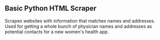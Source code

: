 ## Basic Python HTML Scraper
Scrapes websites with information that matches names and addresses.
Used for getting a whole bunch of physician names and addresses as potential contacts for a new women's health app.
